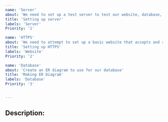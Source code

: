```yaml
---
name: 'Server'
about: 'We need to set up a test server to test our website, database, and rsync'
title: 'Setting up server'
labels: 'Server'
Priority: '1'

name: 'HTTPS'
about: 'We need to attempt to set up a basic website that accepts and rejects login forms'
title: 'Setting up HTTPS'
labels: 'Website'
Priority: '2'

name: 'Database'
about: 'Create an ER diagram to use for our database'
title: 'Making ER Diagram'
labels: 'Database'
Priority: '3'


---
```


## Description:
